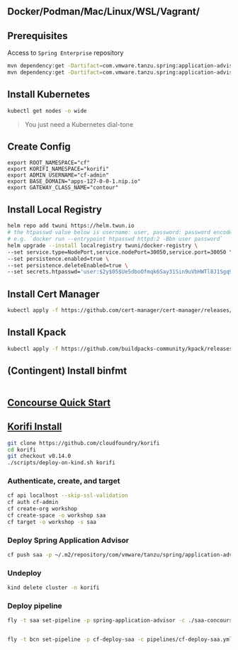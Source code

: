 ## Docker/Podman/Mac/Linux/WSL/Vagrant/

## Prerequisites

Access to `Spring Enterprise` repository

```bash
mvn dependency:get -Dartifact=com.vmware.tanzu.spring:application-advisor-cli-macos-arm64:1.1.2 -Dpackaging=tar
mvn dependency:get -Dartifact=com.vmware.tanzu.spring:application-advisor-server:1.1.2 -Dpackaging=jar
```

## Install Kubernetes

```bash
kubectl get nodes -o wide
```
> You just need a Kubernetes dial-tone

## Create Config

```text
export ROOT_NAMESPACE="cf"
export KORIFI_NAMESPACE="korifi"
export ADMIN_USERNAME="cf-admin"
export BASE_DOMAIN="apps-127-0-0-1.nip.io"
export GATEWAY_CLASS_NAME="contour"
```

## Install Local Registry

```bash
helm repo add twuni https://helm.twun.io
# the htpasswd value below is username: user, password: password encoded using `htpasswd` binary
# e.g. `docker run --entrypoint htpasswd httpd:2 -Bbn user password`
helm upgrade --install localregistry twuni/docker-registry \
--set service.type=NodePort,service.nodePort=30050,service.port=30050 \
--set persistence.enabled=true \
--set persistence.deleteEnabled=true \
--set secrets.htpasswd='user:$2y$05$Ue5dboOfmqk6Say31Sin9uVbHWTl8J1Sgq9QyAEmFQRnq1TPfP1n2'
```

## Install Cert Manager

```bash
kubectl apply -f https://github.com/cert-manager/cert-manager/releases/download/v1.16.3/cert-manager.yaml
```

## Install Kpack

```bash
kubectl apply -f https://github.com/buildpacks-community/kpack/releases/download/v0.16.1/release-0.16.1.yaml
```

## (Contingent) Install binfmt

```bash

```

## [Concourse Quick Start](https://concourse-ci.org/quick-start.html)

## [Korifi Install](https://tutorials.cloudfoundry.org/korifi/local-install/)

```bash
git clone https://github.com/cloudfoundry/korifi
cd korifi
git checkout v0.14.0
./scripts/deploy-on-kind.sh korifi
```

### Authenticate, create, and target

```bash
cf api localhost --skip-ssl-validation
cf auth cf-admin
cf create-org workshop
cf create-space -o workshop saa
cf target -o workshop -s saa
```

### Deploy Spring Application Advisor

```bash
cf push saa -p ~/.m2/repository/com/vmware/tanzu/spring/application-advisor-server/1.1.2/application-advisor-server-1.1.2.jar
```

### Undeploy

```bash
kind delete cluster -n korifi
```


### Deploy pipeline

```bash
fly -t saa set-pipeline -p spring-application-advisor -c ./saa-concourse-pipeline.yaml -v github-token=$GITHUB_TOKEN -v git-username=dashaun


fly -t bcn set-pipeline -p cf-deploy-saa -c pipelines/cf-deploy-saa.yml -v saa-user=$SAA_USER -v saa-pass=$SAA_TOKEN -v dockerhub-user=$DOCKER_USER -v dockerhub-token=$DOCKER_PASS -v git-username=$GIT_USER -v git-password=$GIT_PASS -n
```